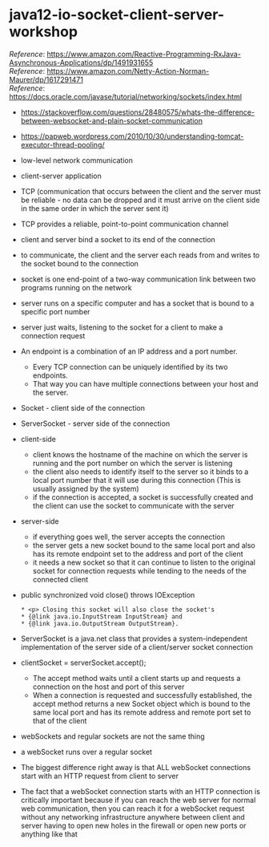 # java12-io-socket-client-server-workshop

_Reference_: https://www.amazon.com/Reactive-Programming-RxJava-Asynchronous-Applications/dp/1491931655  
_Reference_: https://www.amazon.com/Netty-Action-Norman-Maurer/dp/1617291471  
_Reference_: https://docs.oracle.com/javase/tutorial/networking/sockets/index.html

* https://stackoverflow.com/questions/28480575/whats-the-difference-between-websocket-and-plain-socket-communication
* https://papweb.wordpress.com/2010/10/30/understanding-tomcat-executor-thread-pooling/

* low-level network communication
* client-server application
* TCP (communication that occurs between the client and the server must be reliable - no data can be dropped and it 
must arrive on the client side in the same order in which the server sent it)
* TCP provides a reliable, point-to-point communication channel
* client and server bind a socket to its end of the connection
* to communicate, the client and the server each reads from and writes to the socket bound to the connection
* socket is one end-point of a two-way communication link between two programs running on the network
* server runs on a specific computer and has a socket that is bound to a specific port number
* server just waits, listening to the socket for a client to make a connection request
* An endpoint is a combination of an IP address and a port number. 
    * Every TCP connection can be uniquely identified by its two endpoints. 
    * That way you can have multiple connections between your host and the server.
* Socket - client side of the connection
* ServerSocket - server side of the connection
* client-side
    * client knows the hostname of the machine on which the server is running and the port number on which the 
    server is listening
    * the client also needs to identify itself to the server so it binds to a local port number that it will use 
    during this connection (This is usually assigned by the system)
    * if the connection is accepted, a socket is successfully created and the client can use the socket to communicate 
    with the server
* server-side
    * if everything goes well, the server accepts the connection
    * the server gets a new socket bound to the same local port and also has its remote endpoint set to the address 
    and port of the client
    * it needs a new socket so that it can continue to listen to the original socket for connection requests while 
    tending to the needs of the connected client
* public synchronized void close() throws IOException
    ```
    * <p> Closing this socket will also close the socket's
    * {@link java.io.InputStream InputStream} and
    * {@link java.io.OutputStream OutputStream}.
    ```
* ServerSocket is a java.net class that provides a system-independent implementation of the server side of a 
client/server socket connection
* clientSocket = serverSocket.accept();
  * The accept method waits until a client starts up and requests a connection on the host and port of this server
  *  When a connection is requested and successfully established, the accept method returns a new Socket object which 
  is bound to the same local port and has its remote address and remote port set to that of the client
* webSockets and regular sockets are not the same thing
* a webSocket runs over a regular socket
* The biggest difference right away is that ALL webSocket connections start with an HTTP request from client to server
* The fact that a webSocket connection starts with an HTTP connection is critically important because if you can 
reach the web server for normal web communication, then you can reach it for a webSocket request without any 
networking infrastructure anywhere between client and server having to open new holes in the firewall or open new 
ports or anything like that